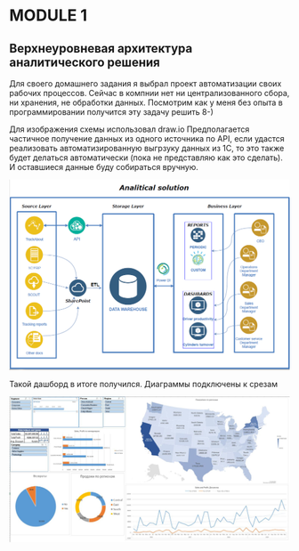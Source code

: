 # MODULE 1

## Верхнеуровневая архитектура аналитического решения

Для своего домашнего задания я выбрал проект автоматизации своих рабочих процессов. Сейчас в компнии нет ни централизованного сбора, ни хранения, не обработки данных. Посмотрим как у меня без опыта в программировании получится эту задачу решить 8-)

Для изображения схемы использовал draw.io 
Предполагается частичное получение данных из одного источника по API, если удастся реализовать автоматизированную выгрзуку данных из 1С, то это также будет делаться автоматически (пока не представляю как это сделать). И оставшиеся данные буду собираться вручную.

!["Diagram"][def2]

Такой дашборд в итоге получился. 
Диаграммы подключены к срезам

!["Dashboard"][def]


[def]: https://github.com/ave066/datalearn/blob/main/DE101/Module1/dashboard.JPG?raw=true
[def2]: https://github.com/ave066/datalearn/blob/main/DE101/Module1/Diagram.PNG
